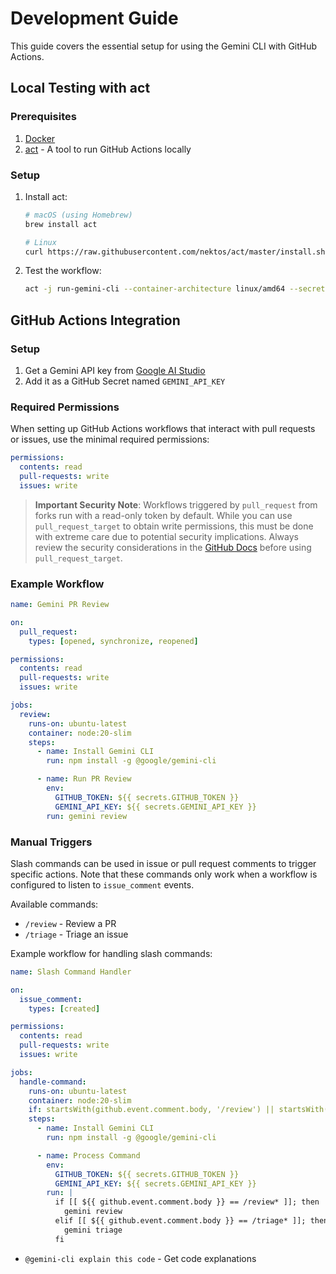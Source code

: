 # Development Guide

This guide covers the essential setup for using the Gemini CLI with GitHub Actions.

## Local Testing with act

### Prerequisites
1. [Docker](https://www.docker.com/products/docker-desktop)
2. [act](https://github.com/nektos/act) - A tool to run GitHub Actions locally

### Setup
1. Install act:
   ```bash
   # macOS (using Homebrew)
   brew install act
   
   # Linux
   curl https://raw.githubusercontent.com/nektos/act/master/install.sh | sudo bash
   ```

2. Test the workflow:
   ```bash
   act -j run-gemini-cli --container-architecture linux/amd64 --secret GEMINI_API_KEY=your_api_key
   ```

## GitHub Actions Integration

### Setup
1. Get a Gemini API key from [Google AI Studio](https://aistudio.google.com/apikey)
2. Add it as a GitHub Secret named `GEMINI_API_KEY`

### Required Permissions

When setting up GitHub Actions workflows that interact with pull requests or issues, use the minimal required permissions:

```yaml
permissions:
  contents: read
  pull-requests: write
  issues: write
```

> **Important Security Note**: Workflows triggered by `pull_request` from forks run with a read-only token by default. While you can use `pull_request_target` to obtain write permissions, this must be done with extreme care due to potential security implications. Always review the security considerations in the [GitHub Docs](https://docs.github.com/en/actions/using-workflows/events-that-trigger-workflows#pull_request_target) before using `pull_request_target`.

### Example Workflow

```yaml
name: Gemini PR Review

on:
  pull_request:
    types: [opened, synchronize, reopened]

permissions:
  contents: read
  pull-requests: write
  issues: write

jobs:
  review:
    runs-on: ubuntu-latest
    container: node:20-slim
    steps:
      - name: Install Gemini CLI
        run: npm install -g @google/gemini-cli

      - name: Run PR Review
        env:
          GITHUB_TOKEN: ${{ secrets.GITHUB_TOKEN }}
          GEMINI_API_KEY: ${{ secrets.GEMINI_API_KEY }}
        run: gemini review
```

### Manual Triggers

Slash commands can be used in issue or pull request comments to trigger specific actions. Note that these commands only work when a workflow is configured to listen to `issue_comment` events.

Available commands:
- `/review` - Review a PR
- `/triage` - Triage an issue

Example workflow for handling slash commands:

```yaml
name: Slash Command Handler

on:
  issue_comment:
    types: [created]

permissions:
  contents: read
  pull-requests: write
  issues: write

jobs:
  handle-command:
    runs-on: ubuntu-latest
    container: node:20-slim
    if: startsWith(github.event.comment.body, '/review') || startsWith(github.event.comment.body, '/triage')
    steps:
      - name: Install Gemini CLI
        run: npm install -g @google/gemini-cli

      - name: Process Command
        env:
          GITHUB_TOKEN: ${{ secrets.GITHUB_TOKEN }}
          GEMINI_API_KEY: ${{ secrets.GEMINI_API_KEY }}
        run: |
          if [[ ${{ github.event.comment.body }} == /review* ]]; then
            gemini review
          elif [[ ${{ github.event.comment.body }} == /triage* ]]; then
            gemini triage
          fi
```
- `@gemini-cli explain this code` - Get code explanations
